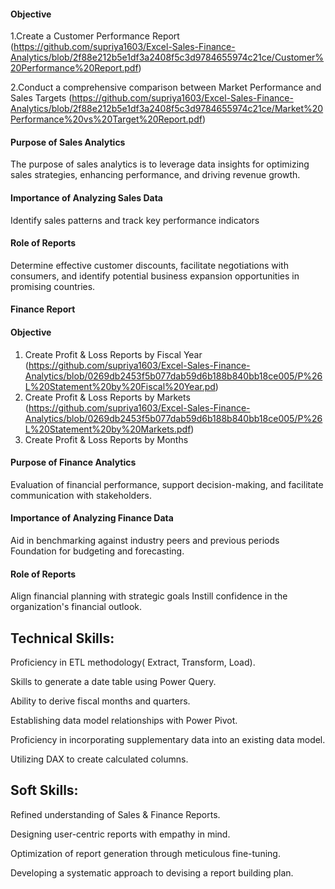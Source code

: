 #### Objective

1.Create a Customer Performance Report
(https://github.com/supriya1603/Excel-Sales-Finance-Analytics/blob/2f88e212b5e1df3a2408f5c3d9784655974c21ce/Customer%20Performance%20Report.pdf)

2.Conduct a comprehensive comparison between Market Performance and Sales Targets (https://github.com/supriya1603/Excel-Sales-Finance-Analytics/blob/2f88e212b5e1df3a2408f5c3d9784655974c21ce/Market%20Performance%20vs%20Target%20Report.pdf)

#### Purpose of Sales Analytics

The purpose of sales analytics is to leverage data insights for optimizing sales strategies, enhancing performance, and driving revenue growth.

#### Importance of Analyzing Sales Data

Identify sales patterns and track key performance indicators

#### Role of Reports

Determine effective customer discounts, facilitate negotiations with consumers, and identify potential business expansion opportunities in promising countries.

#### Finance Report

#### Objective

1. Create Profit & Loss Reports by Fiscal Year (https://github.com/supriya1603/Excel-Sales-Finance-Analytics/blob/0269db2453f5b077dab59d6b188b840bb18ce005/P%26L%20Statement%20by%20Fiscal%20Year.pd)
2. Create Profit & Loss Reports by Markets (https://github.com/supriya1603/Excel-Sales-Finance-Analytics/blob/0269db2453f5b077dab59d6b188b840bb18ce005/P%26L%20Statement%20by%20Markets.pdf)
3. Create Profit & Loss Reports by Months

#### Purpose of Finance Analytics

Evaluation of financial performance, support decision-making, and facilitate communication with stakeholders.

#### Importance of Analyzing Finance Data

Aid in benchmarking against industry peers and previous periods Foundation for budgeting and forecasting.

#### Role of Reports

Align financial planning with strategic goals Instill confidence in the organization's financial outlook.

## Technical Skills:

Proficiency in ETL methodology( Extract, Transform, Load).

Skills to generate a date table using Power Query.

Ability to derive fiscal months and quarters.

Establishing data model relationships with Power Pivot.

Proficiency in incorporating supplementary data into an existing data model.

Utilizing DAX to create calculated columns.

## Soft Skills:

Refined understanding of Sales & Finance Reports.

Designing user-centric reports with empathy in mind.

Optimization of report generation through meticulous fine-tuning.

Developing a systematic approach to devising a report building plan.
